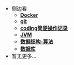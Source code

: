<!--侧边栏-->

* 侧边看
    * [**Docker**](/study/Docker/README)
    * [**git**](/study/git/README)
    * [**coding简便操作记录**](/study/开发简便操作记录/README.md)
    * [**JVM**](/study/VM/README.md)
    * [**数据结构-算法**](/study/数据结构-算法/README.md)
    * [**数据库**](/study/数据库/README.md)
* 暂无更多...

